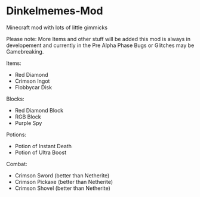 # Dinkelmemes-Mod
Minecraft mod with lots of little gimmicks

Please note:
More Items and other stuff will be added
this mod is always in developement and currently in the Pre Alpha Phase
Bugs or Glitches may be Gamebreaking.

Items:
- Red Diamond
- Crimson Ingot
- Flobbycar Disk

Blocks:
- Red Diamond Block
- RGB Block
- Purple Spy

Potions:
- Potion of Instant Death
- Potion of Ultra Boost

Combat:
- Crimson Sword (better than Netherite)
- Crimson Pickaxe (better than Netherite)
- Crimson Shovel (better than Netherite)
